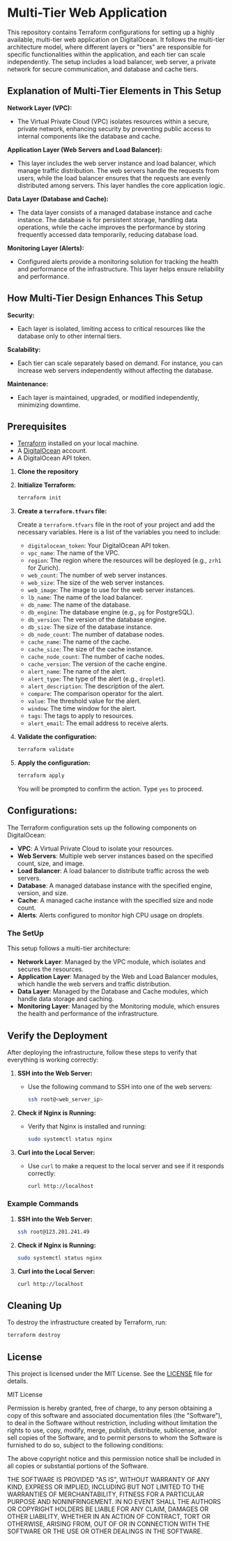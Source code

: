 # Multi-Tier Web Application 
This repository contains Terraform configurations for setting up a highly available, multi-tier web application on DigitalOcean. It follows the multi-tier architecture model, where different layers or "tiers" are responsible for specific functionalities within the application, and each tier can scale independently. The setup includes a load balancer, web server, a private network for secure communication, and database and cache tiers.

## Explanation of Multi-Tier Elements in This Setup

**Network Layer (VPC):**
- The Virtual Private Cloud (VPC) isolates resources within a secure, private network, enhancing security by preventing public access to internal components like the database and cache.

**Application Layer (Web Servers and Load Balancer):**
- This layer includes the web server instance and load balancer, which manage traffic distribution. The web servers handle the requests from users, while the load balancer ensures that the requests are evenly distributed among servers. This layer handles the core application logic.

**Data Layer (Database and Cache):**
- The data layer consists of a managed database instance and cache instance. The database is for persistent storage, handling data operations, while the cache improves the performance by storing frequently accessed data temporarily, reducing database load.

**Monitoring Layer (Alerts):**
- Configured alerts provide a monitoring solution for tracking the health and performance of the infrastructure. This layer helps ensure reliability and performance.

## How Multi-Tier Design Enhances This Setup

**Security:**
- Each layer is isolated, limiting access to critical resources like the database only to other internal tiers.

**Scalability:**
- Each tier can scale separately based on demand. For instance, you can increase web servers independently without affecting the database.

**Maintenance:**
- Each layer is maintained, upgraded, or modified independently, minimizing downtime.

## Prerequisites

- [Terraform](https://www.terraform.io/downloads.html) installed on your local machine.
- A [DigitalOcean](https://www.digitalocean.com/) account.
- A DigitalOcean API token.

1. **Clone the repository**

2. **Initialize Terraform:**
    ```sh
    terraform init
    ```

3. **Create a `terraform.tfvars` file:**

    Create a `terraform.tfvars` file in the root of your project and add the necessary variables. Here is a list of the variables you need to include:

    - `digitalocean_token`: Your DigitalOcean API token.
    - `vpc_name`: The name of the VPC.
    - `region`: The region where the resources will be deployed (e.g., `zrh1` for Zurich).
    - `web_count`: The number of web server instances.
    - `web_size`: The size of the web server instances.
    - `web_image`: The image to use for the web server instances.
    - `lb_name`: The name of the load balancer.
    - `db_name`: The name of the database.
    - `db_engine`: The database engine (e.g., `pg` for PostgreSQL).
    - `db_version`: The version of the database engine.
    - `db_size`: The size of the database instance.
    - `db_node_count`: The number of database nodes.
    - `cache_name`: The name of the cache.
    - `cache_size`: The size of the cache instance.
    - `cache_node_count`: The number of cache nodes.
    - `cache_version`: The version of the cache engine.
    - `alert_name`: The name of the alert.
    - `alert_type`: The type of the alert (e.g., `droplet`).
    - `alert_description`: The description of the alert.
    - `compare`: The comparison operator for the alert.
    - `value`: The threshold value for the alert.
    - `window`: The time window for the alert.
    - `tags`: The tags to apply to resources.
    - `alert_email`: The email address to receive alerts.

4. **Validate the configuration:**

    ```sh
    terraform validate
    ```

5. **Apply the configuration:**

    ```sh
    terraform apply
    ```

    You will be prompted to confirm the action. Type `yes` to proceed.

## Configurations:

The Terraform configuration sets up the following components on DigitalOcean:

- **VPC**: A Virtual Private Cloud to isolate your resources.
- **Web Servers**: Multiple web server instances based on the specified count, size, and image.
- **Load Balancer**: A load balancer to distribute traffic across the web servers.
- **Database**: A managed database instance with the specified engine, version, and size.
- **Cache**: A managed cache instance with the specified size and node count.
- **Alerts**: Alerts configured to monitor high CPU usage on droplets.

### The SetUp

This setup follows a multi-tier architecture:

- **Network Layer**: Managed by the VPC module, which isolates and secures the resources.
- **Application Layer**: Managed by the Web and Load Balancer modules, which handle the web servers and traffic distribution.
- **Data Layer**: Managed by the Database and Cache modules, which handle data storage and caching.
- **Monitoring Layer**: Managed by the Monitoring module, which ensures the health and performance of the infrastructure.

## Verify the Deployment

After deploying the infrastructure, follow these steps to verify that everything is working correctly:

1. **SSH into the Web Server:**
    - Use the following command to SSH into one of the web servers:
      ```sh
      ssh root@<web_server_ip>
      ```

2. **Check if Nginx is Running:**
    - Verify that Nginx is installed and running:
      ```sh
      sudo systemctl status nginx
      ```

3. **Curl into the Local Server:**
    - Use `curl` to make a request to the local server and see if it responds correctly:
      ```sh
      curl http://localhost
      ```

### Example Commands

1. **SSH into the Web Server:**
    ```sh
    ssh root@123.201.241.49
    ```

2. **Check if Nginx is Running:**
    ```sh
    sudo systemctl status nginx
    ```

3. **Curl into the Local Server:**
    ```sh
    curl http://localhost
    ```

## Cleaning Up

To destroy the infrastructure created by Terraform, run:

```sh
terraform destroy
```

## License

This project is licensed under the MIT License. See the [LICENSE](LICENSE) file for details.

MIT License

Permission is hereby granted, free of charge, to any person obtaining a copy
of this software and associated documentation files (the "Software"), to deal
in the Software without restriction, including without limitation the rights
to use, copy, modify, merge, publish, distribute, sublicense, and/or sell
copies of the Software, and to permit persons to whom the Software is
furnished to do so, subject to the following conditions:

The above copyright notice and this permission notice shall be included in all
copies or substantial portions of the Software.

THE SOFTWARE IS PROVIDED "AS IS", WITHOUT WARRANTY OF ANY KIND, EXPRESS OR
IMPLIED, INCLUDING BUT NOT LIMITED TO THE WARRANTIES OF MERCHANTABILITY,
FITNESS FOR A PARTICULAR PURPOSE AND NONINFRINGEMENT. IN NO EVENT SHALL THE
AUTHORS OR COPYRIGHT HOLDERS BE LIABLE FOR ANY CLAIM, DAMAGES OR OTHER
LIABILITY, WHETHER IN AN ACTION OF CONTRACT, TORT OR OTHERWISE, ARISING FROM,
OUT OF OR IN CONNECTION WITH THE SOFTWARE OR THE USE OR OTHER DEALINGS IN THE
SOFTWARE.
